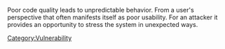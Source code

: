 Poor code quality leads to unpredictable behavior. From a user's
perspective that often manifests itself as poor usability. For an
attacker it provides an opportunity to stress the system in unexpected
ways.

[Category:Vulnerability](Category:Vulnerability "wikilink")